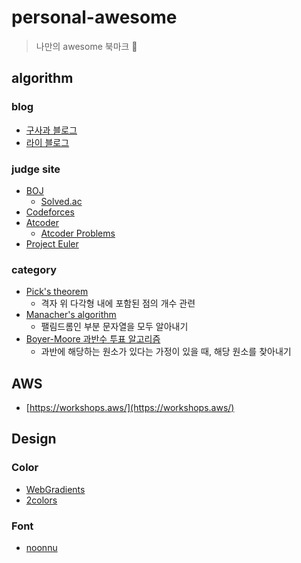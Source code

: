 # personal-awesome

> 나만의 awesome 북마크 🔖

## algorithm

### blog

- [구사과 블로그](https://koosaga.com/)
- [라이 블로그](https://m.blog.naver.com/PostList.naver?blogId=kks227&categoryNo=299&logCode=0&categoryName=%EB%8C%80%ED%9A%8C%EC%95%8C%EA%B3%A0%EB%A6%AC%EC%A6%98#postlist_block)

### judge site

- [BOJ](https://www.acmicpc.net/)
  - [Solved.ac](https://solved.ac/)
- [Codeforces](http://codeforces.com/)
- [Atcoder](https://atcoder.jp/)
  - [Atcoder Problems](https://kenkoooo.com/atcoder#/table/)
- [Project Euler](https://euler.synap.co.kr/)

### category

- [Pick's theorem](https://ko.m.wikipedia.org/wiki/%ED%94%BD%EC%9D%98_%EC%A0%95%EB%A6%AC)
  - 격자 위 다각형 내에 포함된 점의 개수 관련
- [Manacher's algorithm](https://www.crocus.co.kr/1075)
  - 팰림드롬인 부분 문자열을 모두 알아내기
 - [Boyer-Moore 과반수 투표 알고리즘](https://sgc109.github.io/2020/11/30/boyer-moore-majority-vote-algorithm/)
   - 과반에 해당하는 원소가 있다는 가정이 있을 때, 해당 원소를 찾아내기

## AWS

- [https://workshops.aws/](https://workshops.aws/)

## Design

### Color
- [WebGradients](https://webgradients.com/)
- [2colors](https://2colors.colorion.co/)

### Font
- [noonnu](https://noonnu.cc/)

